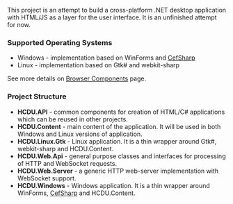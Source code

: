 This project is an attempt to build a cross-platform .NET desktop application with HTML/JS as a layer for the user interface.
It is an unfinished attempt for now.


### Supported Operating Systems

* Windows - implementation based on WinForms and [CefSharp](https://github.com/cefsharp/CefSharp)
* Linux - implementation based on Gtk# and webkit-sharp

See more details on [Browser Components](https://github.com/yu-kopylov/html-csharp-desktop-ui/wiki/Browser-Components) page.

### Project Structure

* **HCDU.API** - common components for creation of HTML/C# applications which can be reused in other projects.
* **HCDU.Content** - main content of the application. It will be used in both Windows and Linux versions of application.
* **HCDU.Linux.Gtk** - Linux application. It is a thin wrapper around Gtk#, webkit-sharp and HCDU.Content.
* **HCDU.Web.Api** - general purpose classes and interfaces for processing of HTTP and WebSocket requests.
* **HCDU.Web.Server** - a generic HTTP web-server implementation with WebSocket support.
* **HCDU.Windows** - Windows application. It is a thin wrapper around WinForms, [CefSharp](https://github.com/cefsharp/CefSharp) and HCDU.Content.
